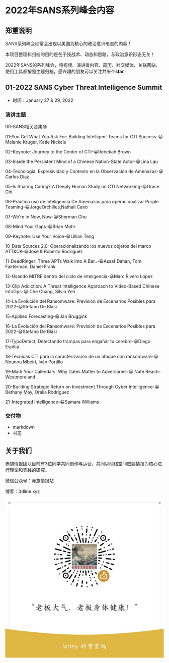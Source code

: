 # 2022年SANS系列峰会内容

## 郑重说明

SANS系列峰会经常会出现以美国为核心的政治意识形态的内容！

本项目整理和归档的目的是在于技战术、动态和思路，与政治意识形态无关！

2022年SANS的系列峰会，将视频、演讲者内容、简历、社交媒体、关联网站、使用工具都按照主题归档，感兴趣的朋友可以关注并来个**star**！



## 01-2022 SANS Cyber Threat Intelligence Summit

- 时间：January 27 & 29, 2022

### 演讲主题

00-SANS相关合集😎

01-You Get What You Ask For: Building Intelligent Teams for CTI Success-😀Melanie Kruger, Katie Nickels

02-Keynote: Journey to the Center of CTI-😀Rebekah Brown

03-Inside the Persistent Mind of a Chinese Nation-State Actor-😀Lina Lau

04-Tecnología, Expresividad y Contexto en la Observación de Amenazas-😀Carlos Diaz

05-Is Sharing Caring? A Deeply Human Study on CTI Networking-😀Grace Chi

06-Práctico uso de Inteligencia De Amenazas para operacionalizar Purple Teaming-😀JorgeOrchilles,Nathali Cano

07-We're in Now, Now-😀Sherman Chu

08-Mind Your Gaps-😀Brian Mohr

09-Keynote: Use Your Voice-😀Lillian Teng

10-Data Sources 2.0: Operacionalizando los nuevos objetos del marco ATT&CK-😀Jose & Roberto Rodriguez

11-DeadRinger: Three APTs Walk Into A Bar..-😀Assaf Dahan, Tom Fakterman, Daniel Frank

12-Usando MITRE dentro del ciclo de inteligencia-😀Marc Rivero Lopez

13-Clip Addiction: A Threat Intelligence Approach to Video-Based Chinese InfoOps-😀 Che Chang, Silvia Yeh

14-La Evolución del Ransomware: Previsión de Escenarios Posibles para 2022-😀Stefano De Blasi

15-Applied Forecasting-😀Jan Bruggink

16-La Evolución del Ransomware: Previsión de Escenarios Posibles para 2022-😀Stefano De Blasi

17-TypoDetect, Detectando trampas para engañar tu cerebro-😀Diego Espitia

18-Técnicas CTI para la caracterización de un ataque con ransomware-😀 Nounou Mbeiri, Iván Portillo

19-Mark Your Calendars: Why Dates Matter to Adversaries-😀 Nate Beach-Westmoreland

20-Building Strategic Return on Investment Through Cyber Intelligence-😀Bethany May, Oralia Rodriguez

21-Integrated Intelligence-😀Samara Williams

### 交付物

- markdown
- 书签





## 关于我们

赤旗情报团队目前有3位同学共同创作与运营，共同以网络空间威胁情报为核心进行理论和实践的研究。

微信公众号：赤旗情报站

博客：3dline.xyz

![a19a70305ec036df236c246794372d1](README.assets/a19a70305ec036df236c246794372d1.jpg)

